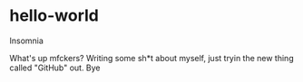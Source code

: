 # hello-world
Insomnia

What's up mfckers?
Writing some sh*t about myself, just tryin the new thing called "GitHub" out.
Bye

